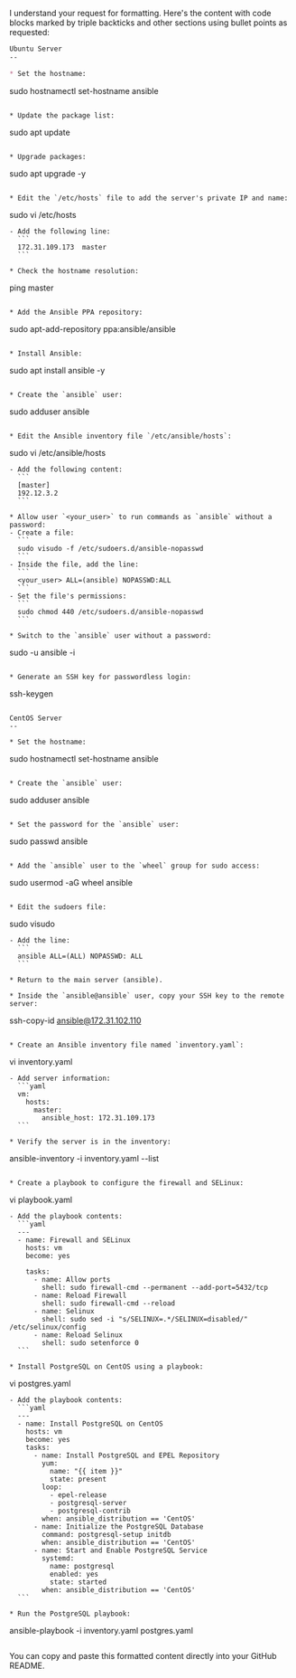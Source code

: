 I understand your request for formatting. Here's the content with code blocks marked by triple backticks and other sections using bullet points as requested:

```markdown
Ubuntu Server
--

* Set the hostname:
  ```
  sudo hostnamectl set-hostname ansible
  ```

* Update the package list:
  ```
  sudo apt update
  ```

* Upgrade packages:
  ```
  sudo apt upgrade -y
  ```

* Edit the `/etc/hosts` file to add the server's private IP and name:
  ```
  sudo vi /etc/hosts
  ```
  - Add the following line:
    ```
    172.31.109.173  master
    ```

* Check the hostname resolution:
  ```
  ping master
  ```

* Add the Ansible PPA repository:
  ```
  sudo apt-add-repository ppa:ansible/ansible
  ```

* Install Ansible:
  ```
  sudo apt install ansible -y
  ```

* Create the `ansible` user:
  ```
  sudo adduser ansible
  ```

* Edit the Ansible inventory file `/etc/ansible/hosts`:
  ```
  sudo vi /etc/ansible/hosts
  ```
  - Add the following content:
    ```
    [master]
    192.12.3.2
    ```

* Allow user `<your_user>` to run commands as `ansible` without a password:
  - Create a file:
    ```
    sudo visudo -f /etc/sudoers.d/ansible-nopasswd
    ```
  - Inside the file, add the line:
    ```
    <your_user> ALL=(ansible) NOPASSWD:ALL
    ```
  - Set the file's permissions:
    ```
    sudo chmod 440 /etc/sudoers.d/ansible-nopasswd
    ```

* Switch to the `ansible` user without a password:
  ```
  sudo -u ansible -i
  ```

* Generate an SSH key for passwordless login:
  ```
  ssh-keygen
  ```

CentOS Server
--

* Set the hostname:
  ```
  sudo hostnamectl set-hostname ansible
  ```

* Create the `ansible` user:
  ```
  sudo adduser ansible
  ```

* Set the password for the `ansible` user:
  ```
  sudo passwd ansible
  ```

* Add the `ansible` user to the `wheel` group for sudo access:
  ```
  sudo usermod -aG wheel ansible
  ```

* Edit the sudoers file:
  ```
  sudo visudo
  ```
  - Add the line: 
    ```
    ansible ALL=(ALL) NOPASSWD: ALL
    ```

* Return to the main server (ansible).

* Inside the `ansible@ansible` user, copy your SSH key to the remote server:
  ```
  ssh-copy-id ansible@172.31.102.110
  ```

* Create an Ansible inventory file named `inventory.yaml`:
  ```
  vi inventory.yaml
  ```
  - Add server information:
    ```yaml
    vm:
      hosts:
        master:
          ansible_host: 172.31.109.173
    ```

* Verify the server is in the inventory:
  ```
  ansible-inventory -i inventory.yaml --list
  ```

* Create a playbook to configure the firewall and SELinux:
  ```
  vi playbook.yaml
  ```
  - Add the playbook contents:
    ```yaml
    ---
    - name: Firewall and SELinux
      hosts: vm
      become: yes

      tasks:
        - name: Allow ports
          shell: sudo firewall-cmd --permanent --add-port=5432/tcp
        - name: Reload Firewall
          shell: sudo firewall-cmd --reload
        - name: Selinux
          shell: sudo sed -i "s/SELINUX=.*/SELINUX=disabled/" /etc/selinux/config
        - name: Reload Selinux
          shell: sudo setenforce 0
    ```

* Install PostgreSQL on CentOS using a playbook:
  ```
  vi postgres.yaml
  ```
  - Add the playbook contents:
    ```yaml
    ---
    - name: Install PostgreSQL on CentOS
      hosts: vm
      become: yes
      tasks:
        - name: Install PostgreSQL and EPEL Repository
          yum:
            name: "{{ item }}"
            state: present
          loop:
            - epel-release
            - postgresql-server
            - postgresql-contrib
          when: ansible_distribution == 'CentOS'
        - name: Initialize the PostgreSQL Database
          command: postgresql-setup initdb
          when: ansible_distribution == 'CentOS'
        - name: Start and Enable PostgreSQL Service
          systemd:
            name: postgresql
            enabled: yes
            state: started
          when: ansible_distribution == 'CentOS'
    ```

* Run the PostgreSQL playbook:
  ```
  ansible-playbook -i inventory.yaml postgres.yaml
  ```
```

You can copy and paste this formatted content directly into your GitHub README.
